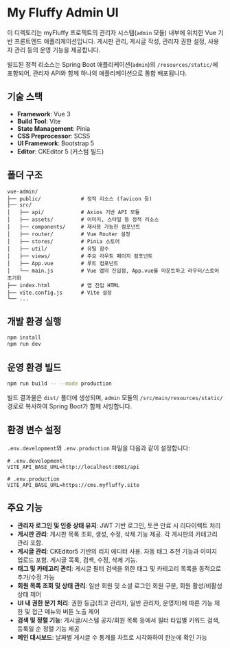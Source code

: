 # My Fluffy Admin UI

이 디렉토리는 myFluffy 프로젝트의 관리자 시스템(`admin` 모듈) 내부에 위치한 Vue 기반 프론트엔드 애플리케이션입니다. 게시판 관리, 게시글 작성, 관리자 권한 설정, 사용자 관리 등의 운영 기능을 제공합니다.

빌드된 정적 리소스는 Spring Boot 애플리케이션(`admin`)의 `/resources/static/`에 포함되어, 관리자 API와 함께 하나의 애플리케이션으로 통합 배포됩니다.

## 기술 스택

* **Framework**: Vue 3
* **Build Tool**: Vite
* **State Management**: Pinia
* **CSS Preprocessor**: SCSS
* **UI Framework**: Bootstrap 5
* **Editor**: CKEditor 5 (커스텀 빌드)

## 폴더 구조

```
vue-admin/
├── public/             # 정적 리소스 (favicon 등)
├── src/
│   ├── api/            # Axios 기반 API 모듈
│   ├── assets/         # 이미지, 스타일 등 정적 리소스
│   ├── components/     # 재사용 가능한 컴포넌트
│   ├── router/         # Vue Router 설정
│   ├── stores/         # Pinia 스토어
│   ├── util/           # 유틸 함수
│   ├── views/          # 주요 라우트 페이지 컴포넌트
│   ├── App.vue         # 루트 컴포넌트
│   └── main.js         # Vue 앱의 진입점, App.vue를 마운트하고 라우터/스토어 초기화
├── index.html          # 앱 진입 HTML
├── vite.config.js      # Vite 설정
└── ...
```

## 개발 환경 실행

```bash
npm install
npm run dev
```

## 운영 환경 빌드

```bash
npm run build -- --mode production
```

빌드 결과물은 `dist/` 폴더에 생성되며, `admin` 모듈의 `/src/main/resources/static/` 경로로 복사하여 Spring Boot가 함께 서빙합니다.

## 환경 변수 설정

`.env.development`와 `.env.production` 파일을 다음과 같이 설정합니다:

```
# .env.development
VITE_API_BASE_URL=http://localhost:8081/api

# .env.production
VITE_API_BASE_URL=https://cms.myfluffy.site
```

## 주요 기능

* **관리자 로그인 및 인증 상태 유지**: JWT 기반 로그인, 토큰 만료 시 리다이렉트 처리
* **게시판 관리**: 게시판 목록 조회, 생성, 수정, 삭제 기능 제공. 각 게시판의 카테고리 관리 포함.
* **게시글 관리**: CKEditor5 기반의 리치 에디터 사용. 자동 태그 추천 기능과 이미지 업로드 포함. 게시글 목록, 검색, 수정, 삭제 기능.
* **태그 및 카테고리 관리**: 게시글 필터 검색을 위한 태그 및 카테고리 목록을 동적으로 추가/수정 가능
* **회원 목록 조회 및 상태 관리**: 일반 회원 및 소셜 로그인 회원 구분, 회원 활성/비활성 상태 제어
* **UI 내 권한 분기 처리**: 권한 등급(최고 관리자, 일반 관리자, 운영자)에 따른 기능 제한 및 접근 메뉴와 버튼 노출 제어
* **검색 및 정렬 기능**: 게시글/시스템 공지/회원 목록 등에서 필터 타입별 키워드 검색, 등록일 순 정렬 기능 제공
* **메인 대시보드**: 날짜별 게시글 수 통계를 차트로 시각화하여 한눈에 확인 가능

